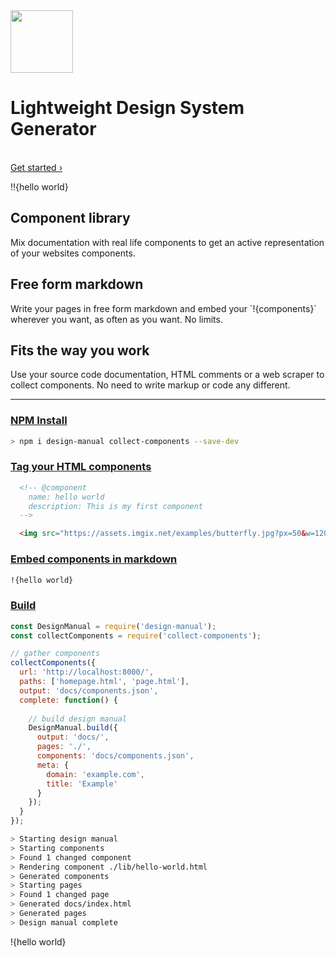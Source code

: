 <div class="lead">
  <img src="./assets/logo.png" height="100" />
  <br>
  <h1>Lightweight Design System Generator</h1>
  <br>
  <a href="./getting-started.html">Get started ›</a>
</div>

!!{hello world}

<div class="features">
  <div class="features__item">
    <h2>Component library</h2>
    <p>Mix documentation with real life components to get an active representation of your websites components.</p>
  </div>
  <div class="features__item">
    <h2>Free form markdown</h2>
    <p>Write your pages in free form markdown and embed your `!​{components}` wherever you want, as often as you want. No limits.</p>
  </div>
  <div class="features__item">
    <h2>Fits the way you work</h2>
    <p>Use your source code documentation, HTML comments or a web scraper to collect components. No need to write markup or code any different.</p>
  </div>
</div>

---

### [NPM Install](https://www.npmjs.com/package/design-manual)

```bash
> npm i design-manual collect-components --save-dev
```

### [Tag your HTML components](./getting-started.html#collect-website-components)

```html
  <!-- @component
    name: hello world
    description: This is my first component
  -->

  <img src="https://assets.imgix.net/examples/butterfly.jpg?px=50&w=1200&h=50&fit=crop" alt="" />
```

### [Embed components in markdown](./getting-started.html#write-documentation-pages)

```md
!{hello world}
```

### [Build](./examples.html#implementation)

```js
const DesignManual = require('design-manual');
const collectComponents = require('collect-components');

// gather components
collectComponents({
  url: 'http://localhost:8000/',
  paths: ['homepage.html', 'page.html'],
  output: 'docs/components.json',
  complete: function() {
    
    // build design manual
    DesignManual.build({
      output: 'docs/',
      pages: './',
      components: 'docs/components.json',
      meta: {
        domain: 'example.com',
        title: 'Example'
      }
    });
  }
});
```

```bash
> Starting design manual
> Starting components
> Found 1 changed component
> Rendering component ./lib/hello-world.html
> Generated components
> Starting pages
> Found 1 changed page
> Generated docs/index.html
> Generated pages
> Design manual complete
```

!{hello world}